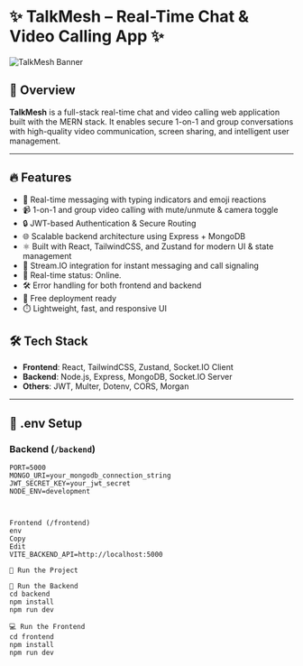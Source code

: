 # ✨ TalkMesh – Real-Time Chat & Video Calling App ✨

![TalkMesh Banner](path/to/your/banner-image.png)

## 🚀 Overview

**TalkMesh** is a full-stack real-time chat and video calling web application built with the MERN stack. It enables secure 1-on-1 and group conversations with high-quality video communication, screen sharing, and intelligent user management.

---

## 🔥 Features

- 💬 Real-time messaging with typing indicators and emoji reactions
- 📹 1-on-1 and group video calling with mute/unmute & camera toggle
- 🔒 JWT-based Authentication & Secure Routing
- 🌐 Scalable backend architecture using Express + MongoDB
- ⚛️ Built with React, TailwindCSS, and Zustand for modern UI & state management
- 📡 Stream.IO integration for instant messaging and call signaling
- 🧠 Real-time status: Online.
- 🛠️ Error handling for both frontend and backend
- 🚀 Free deployment ready
- ⏱️ Lightweight, fast, and responsive UI

## 🛠️ Tech Stack

- **Frontend**: React, TailwindCSS, Zustand, Socket.IO Client
- **Backend**: Node.js, Express, MongoDB, Socket.IO Server
- **Others**: JWT, Multer, Dotenv, CORS, Morgan

---

## 📁 .env Setup

### Backend (`/backend`)

```env
PORT=5000
MONGO_URI=your_mongodb_connection_string
JWT_SECRET_KEY=your_jwt_secret
NODE_ENV=development



Frontend (/frontend)
env
Copy
Edit
VITE_BACKEND_API=http://localhost:5000

🧩 Run the Project

🔧 Run the Backend
cd backend
npm install
npm run dev

💻 Run the Frontend
cd frontend
npm install
npm run dev

